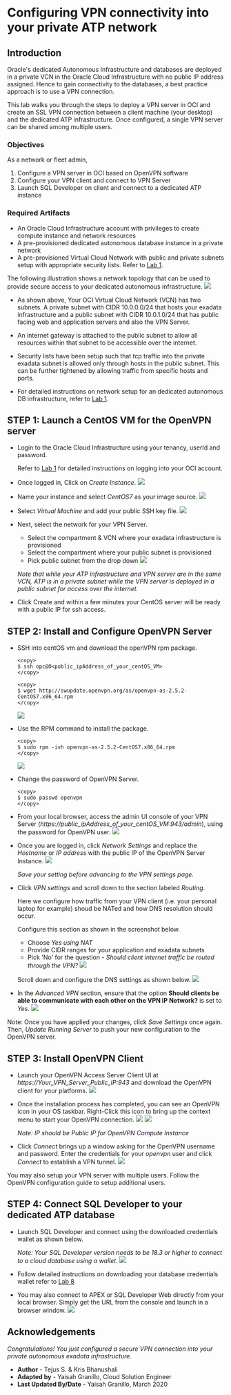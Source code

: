 # Configuring VPN connectivity into your private ATP network

## Introduction

Oracle's dedicated Autonomous Infrastructure and databases are deployed in a private VCN in the Oracle Cloud Infrastructure with no public IP address assigned. Hence to gain connectivity to the databases, a best practice approach is to use a VPN connection. 

This lab walks you through the steps to deploy a VPN server in OCI and create an SSL VPN connection between a client machine (your desktop) and the dedicated ATP infrastructure. Once configured, a single VPN server can be shared among multiple users.

### Objectives
As a network or fleet admin,

1. Configure a VPN server in OCI based on OpenVPN software
2. Configure your VPN client and connect to VPN Server
3. Launch SQL Developer on client and connect to a dedicated ATP instance


### Required Artifacts

- An Oracle Cloud Infrastructure account with privileges to create compute instance and network resources
- A pre-provisioned dedicated autonomous database instance in a private network
- A pre-provisioned Virtual Cloud Network with public and private subnets setup with appropriate security lists. Refer to [Lab 1](?lab=lab-1-prepare-private-network).


The following illustration shows a network topology that can be used to provide secure access to your dedicated autonomous infrastructure.
    ![](./images/highlevelSSL.png " ")

- As shown above, Your OCI Virtual Cloud Network (VCN) has two subnets. A private subnet with CIDR 10.0.0.0/24 that hosts your exadata infrastructure and a public subnet with CIDR 10.0.1.0/24 that has public facing web and application servers and also the VPN Server. 

- An internet gateway is attached to the public subnet to allow all resources within that subnet to be accessible over the internet.

- Security lists have been setup such that tcp traffic into the private exadata subnet is allowed only through hosts in the public subnet. This can be further tightened by allowing traffic from specific hosts and ports. 

- For detailed instructions on network setup for an dedicated autonomous DB infrastructure, refer to [Lab 1](?lab=lab-1-prepare-private-network).


## STEP 1: Launch a CentOS VM for the OpenVPN server

- Login to the Oracle Cloud Infrastructure using your tenancy, userId and password. 

    Refer to [Lab 1](?lab=lab-1-prepare-private-network) for detailed instructions on logging into your OCI account.

- Once logged in, Click on *Create Instance*.
    ![](./images/createCompute.png " ")

- Name your instance and select *CentOS7* as your image source. 
    ![](./images/ComputeImage.png " ")

- Select *Virtual Machine* and add your public SSH key file. 
    ![](./images/ComputeType.png " ")

-  Next, select the network for your VPN Server.
    - Select the compartment & VCN where your exadata infrastructure is provisioned
    - Select the compartment where your public subnet is provisioned
    - Pick public subnet from the drop down
    ![](./images/ComputeNetwork.png " ")

    *Note that while your ATP infrastructure and VPN server are in the same VCN, ATP is in a private subnet while the VPN server is deployed in a public subnet for access over the internet.*

-  Click Create and within a few minutes your CentOS server will be ready with a public IP for ssh access.

## STEP 2: Install and Configure OpenVPN Server

-   SSH into centOS vm and download the openVPN rpm package.

    ```
    <copy>
    $ ssh opc@O<public_ipAddress_of_your_centOS_VM>
    </copy>
    ```
    ```
    <copy>
    $ wget http://swupdate.openvpn.org/as/openvpn-as-2.5.2-CentOS7.x86_64.rpm
    </copy>
    ```
   
    ![](./images/openvpn_configure.jpeg " ")

-   Use the RPM command to install the package.

    ```
    <copy>
    $ sudo rpm -ivh openvpn-as-2.5.2-CentOS7.x86_64.rpm
    </copy>
    ```

    ![](./images/openvpn_url.jpeg " ")

-   Change the password of OpenVPN Server.

    ```
    <copy>
    $ sudo passwd openvpn
    </copy>
    ```

-    From your local browser, access the admin UI console of your VPN Server (*https://public_ipAddress_of_your_centOS_VM:943/admin*), using the password for OpenVPN user.
    ![](./images/openvpn_login.png " ")

-   Once you are logged in, click *Network Settings* and replace the *Hostname* or *IP address* with the public IP of the OpenVPN Server Instance.
    ![](./images/openvpn_network.png " ")

    *Save your setting before advancing to the VPN settings page.*

- Click *VPN settings* and scroll down to the section labeled *Routing*.

    Here we configure how traffic from your VPN client (i.e. your personal laptop for example) shoud be NATed and how DNS resolution should occur.

    Configure this section as shown in the screenshot below. 
    - Choose *Yes using NAT*
    - Provide CIDR ranges for your application and exadata subnets
    - Pick 'No' for the question - *Should client internet traffic be routed through the VPN?*
        ![](./images/vpn_NAT.png " ")


    Scroll down and configure the DNS settings as shown below.
        ![](./images/vpn_routing2.png " ")

-   In the *Advanced VPN* section, ensure that the option **Should clients be able to communicate with each other on the VPN IP Network?** is set to *Yes*.
    ![](./images/openvpn_advancedVPN.png " ")

Note: Once you have applied your changes, click *Save Settings* once again. Then, *Update Running Server* to push your new configuration to the OpenVPN server.

## STEP 3: Install OpenVPN Client

-   Launch your OpenVPN Access Server Client UI at *https://Your\_VPN\_Server\_Public\_IP:943* and download the OpenVPN client for your platforms.
    ![](./images/openvpn_client.png " ")
    
-   Once the installation process has completed, you can see an OpenVPN icon in your OS taskbar. Right-Click this icon to bring up the context menu to start your OpenVPN connection.
    ![](./images/openvpn_conn.png " ")
    ![](./images/openvpn_client_conn.png " ")
    
    *Note: IP should be Public IP for OpenVPN Compute Instance*

-   Click *Connect* brings up a window asking for the OpenVPN username and password. Enter the credentials for your *openvpn* user and click *Connect* to establish a VPN tunnel.
    ![](./images/openvpn_clientwindow.png " ")


You may also setup your VPN server with multiple users. Follow the OpenVPN configuration guide to setup additional users.


## STEP 4: Connect SQL Developer to your dedicated ATP database

- Launch SQL Developer and connect using the downloaded credentials wallet as shown below.

    *Note: Your SQL Developer version needs to be 18.3 or higher to connect to a cloud database using a wallet.*
        ![](./images/atpd_conn.png " ")
    
- Follow detailed instructions on downloading your database credentials wallet refer to [Lab 8](?lab=lab-8-configuring-development-system) 

- You may also connect to APEX or SQL Developer Web directly from your local browser. Simply get the URL from the console and launch in a browser window.
    ![](./images/atpd_application_apex.png " ")
        
## Acknowledgements

*Congratulations! You just configured a secure VPN connection into your private autonomous exadata infrastructure.*

- **Author** - Tejus S. & Kris Bhanushali
- **Adapted by** -  Yaisah Granillo, Cloud Solution Engineer
- **Last Updated By/Date** - Yaisah Granillo, March 2020


